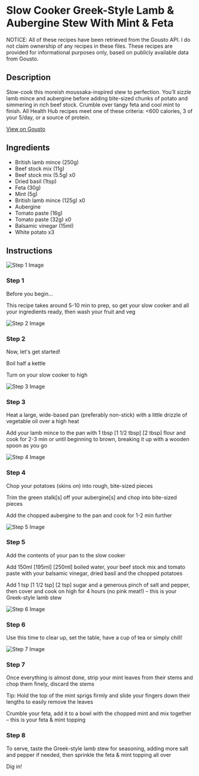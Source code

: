 # Slow Cooker Greek-Style Lamb & Aubergine Stew With Mint & Feta

NOTICE: All of these recipes have been retrieved from the Gousto API. I do not claim ownership of any recipes in these files. These recipes are provided for informational purposes only, based on publicly available data from Gousto.

## Description

Slow-cook this moreish moussaka-inspired stew to perfection. You’ll sizzle lamb mince and aubergine before adding bite-sized chunks of potato and simmering in rich beef stock. Crumble over tangy feta and cool mint to finish. All Health Hub recipes meet one of these criteria: <600 calories, 3 of your 5/day, or a source of protein.

[View on Gousto](https://www.gousto.co.uk/recipes/cookbook/slow-cooker-greek-lamb-aubergine-stew-with-mint-feta)

## Ingredients

- British lamb mince (250g)
- Beef stock mix (11g)
- Beef stock mix (5.5g) x0
- Dried basil (1tsp)
- Feta (30g)
- Mint (5g)
- British lamb mince (125g) x0
- Aubergine
- Tomato paste (16g)
- Tomato paste (32g) x0
- Balsamic vinegar (15ml)
- White potato x3

## Instructions

![Step 1 Image](https://production-media.gousto.co.uk/cms/recipe-step-image/Admin10mm-Step-1-2-1667303657800-x200.jpg)

### Step 1

Before you begin...

This recipe takes around 5-10 min to prep, so get your slow cooker and all your ingredients ready, then wash your fruit and veg

![Step 2 Image](https://production-media.gousto.co.uk/cms/recipe-step-image/step-2-1667303660632-x200.jpg)

### Step 2

Now, let's get started!

Boil half a kettle

Turn on your slow cooker to high

![Step 3 Image](https://production-media.gousto.co.uk/cms/recipe-step-image/step-3-1667303664139-x200.jpg)

### Step 3

Heat a large, wide-based pan (preferably non-stick) with a little drizzle of vegetable oil over a high heat

Add your lamb mince to the pan with 1 tbsp <span class="text-purple">[1 1/2 tbsp]</span> <span class="text-danger">[2 tbsp]</span> flour and cook for 2-3 min or until beginning to brown, breaking it up with a wooden spoon as you go

![Step 4 Image](https://production-media.gousto.co.uk/cms/recipe-step-image/step-4-1667303667773-x200.jpg)

### Step 4

Chop your potatoes (skins on) into rough, bite-sized pieces

Trim the green stalk[s] off your aubergine[s] and chop into bite-sized pieces

Add the chopped aubergine to the pan and cook for 1-2 min further

![Step 5 Image](https://production-media.gousto.co.uk/cms/recipe-step-image/step-5-1667303670702-x200.jpg)

### Step 5

Add the contents of your pan to the slow cooker

Add 150ml <span class="text-purple">[195ml]</span> <span class="text-danger">[250ml]</span> boiled water, your beef stock mix and tomato paste with your balsamic vinegar, dried basil and the chopped potatoes

Add 1 tsp <span class="text-purple">[1 1/2 tsp]</span> <span class="text-danger">[2 tsp]</span> sugar and a generous pinch of salt and pepper, then cover and cook on high for 4 hours (no pink meat!) – this is your Greek-style lamb stew

![Step 6 Image](https://production-media.gousto.co.uk/cms/recipe-step-image/step-6-1667303674156-x200.jpg)

### Step 6

Use this time to clear up, set the table, have a cup of tea or simply chill!

![Step 7 Image](https://production-media.gousto.co.uk/cms/recipe-step-image/step-7-1667303677623-x200.jpg)

### Step 7

Once everything is almost done, strip your mint leaves from their stems and chop them finely, discard the stems

Tip: Hold the top of the mint sprigs firmly and slide your fingers down their lengths to easily remove the leaves

Crumble your feta, add it to a bowl with the chopped mint and mix together – this is your feta & mint topping

### Step 8

To serve, taste the Greek-style lamb stew for seasoning, adding more salt and pepper if needed, then sprinkle the feta & mint topping all over

Dig in!

